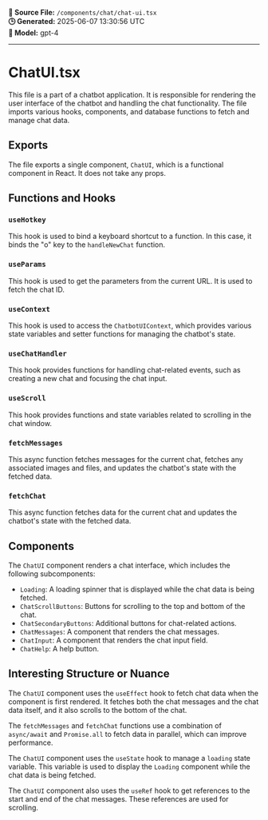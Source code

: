 **📄 Source File:** `/components/chat/chat-ui.tsx`  
**🕒 Generated:** 2025-06-07 13:30:56 UTC  
**🤖 Model:** gpt-4

---

# ChatUI.tsx

This file is a part of a chatbot application. It is responsible for rendering the user interface of the chatbot and handling the chat functionality. The file imports various hooks, components, and database functions to fetch and manage chat data.

## Exports

The file exports a single component, `ChatUI`, which is a functional component in React. It does not take any props.

## Functions and Hooks

### `useHotkey`

This hook is used to bind a keyboard shortcut to a function. In this case, it binds the "o" key to the `handleNewChat` function.

### `useParams`

This hook is used to get the parameters from the current URL. It is used to fetch the chat ID.

### `useContext`

This hook is used to access the `ChatbotUIContext`, which provides various state variables and setter functions for managing the chatbot's state.

### `useChatHandler`

This hook provides functions for handling chat-related events, such as creating a new chat and focusing the chat input.

### `useScroll`

This hook provides functions and state variables related to scrolling in the chat window.

### `fetchMessages`

This async function fetches messages for the current chat, fetches any associated images and files, and updates the chatbot's state with the fetched data.

### `fetchChat`

This async function fetches data for the current chat and updates the chatbot's state with the fetched data.

## Components

The `ChatUI` component renders a chat interface, which includes the following subcomponents:

- `Loading`: A loading spinner that is displayed while the chat data is being fetched.
- `ChatScrollButtons`: Buttons for scrolling to the top and bottom of the chat.
- `ChatSecondaryButtons`: Additional buttons for chat-related actions.
- `ChatMessages`: A component that renders the chat messages.
- `ChatInput`: A component that renders the chat input field.
- `ChatHelp`: A help button.

## Interesting Structure or Nuance

The `ChatUI` component uses the `useEffect` hook to fetch chat data when the component is first rendered. It fetches both the chat messages and the chat data itself, and it also scrolls to the bottom of the chat.

The `fetchMessages` and `fetchChat` functions use a combination of `async/await` and `Promise.all` to fetch data in parallel, which can improve performance.

The `ChatUI` component uses the `useState` hook to manage a `loading` state variable. This variable is used to display the `Loading` component while the chat data is being fetched.

The `ChatUI` component also uses the `useRef` hook to get references to the start and end of the chat messages. These references are used for scrolling.